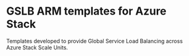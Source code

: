 # GSLB ARM templates for Azure Stack

Templates developed to provide Global Service Load Balancing across Azure Stack Scale Units.
